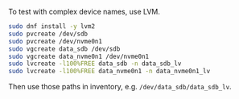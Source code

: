 To test with complex device names, use LVM.

```bash
sudo dnf install -y lvm2
sudo pvcreate /dev/sdb
sudo pvcreate /dev/nvme0n1
sudo vgcreate data_sdb /dev/sdb
sudo vgcreate data_nvme0n1 /dev/nvme0n1 
sudo lvcreate -l100%FREE data_sdb -n data_sdb_lv
sudo lvcreate -l100%FREE data_nvme0n1 -n data_nvme0n1_lv
```

Then use those paths in inventory, e.g. `/dev/data_sdb/data_sdb_lv`.
